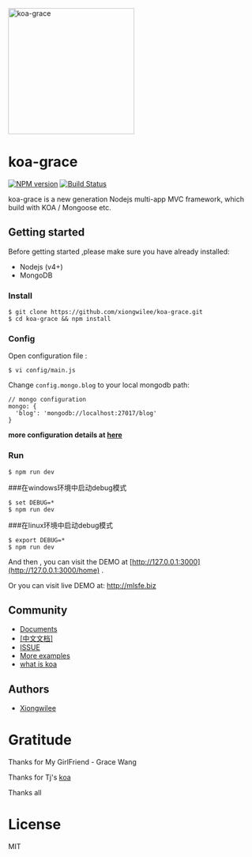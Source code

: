 <img src="https://github.com/xiongwilee/koa-grace/blob/master/logo.png?raw=true" alt="koa-grace" width="255px" title="A koa MVC framework" alt="A koa multi-app MVC framework"/>

# koa-grace

[![NPM version](https://img.shields.io/npm/v/koa-grace.svg)](https://www.npmjs.com/package/koa-grace)
[![Build Status](https://travis-ci.org/xiongwilee/koa-grace.svg?branch=master)](https://travis-ci.org/xiongwilee/koa-grace)

koa-grace is a new generation Nodejs multi-app MVC framework, which build with KOA / Mongoose etc.

## Getting started

Before getting started ,please make sure you have already installed:
* Nodejs (v4+)
* MongoDB

### Install 

	$ git clone https://github.com/xiongwilee/koa-grace.git
	$ cd koa-grace && npm install

### Config 

Open configuration file :

	$ vi config/main.js

Change `config.mongo.blog` to your local mongodb path:

	// mongo configuration
	mongo: {
	  'blog': 'mongodb://localhost:27017/blog'
	}

**more configuration details at [here](https://github.com/xiongwilee/koa-grace/wiki/koa-grace#3-%E8%AF%A6%E7%BB%86%E4%BD%BF%E7%94%A8%E6%96%87%E6%A1%A3)**

### Run
	
	$ npm run dev

###在windows环境中启动debug模式

    $ set DEBUG=*
    $ npm run dev

###在linux环境中启动debug模式
    
    $ export DEBUG=*
    $ npm run dev

And then , you can visit the DEMO at [http://127.0.0.1:3000](http://127.0.0.1:3000/home) .

Or you can visit live DEMO at: http://mlsfe.biz

## Community
 - [Documents](https://github.com/xiongwilee/koa-grace/wiki)
 - [[中文文档]](https://github.com/xiongwilee/koa-grace/wiki/koa-grace) 
 - [ISSUE](https://github.com/xiongwilee/koa-grace/issues)
 - [More examples](https://github.com/xiongwilee/koa-grace/tree/master/app)
 - [what is koa](https://github.com/koajs/koa)

## Authors

  - [Xiongwilee](https://github.com/xiongwilee)

# Gratitude

Thanks for My GirlFriend - Grace Wang

Thanks for Tj's [koa](https://github.com/koajs/koa)

Thanks all

# License

  MIT
